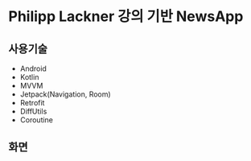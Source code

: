 
# Philipp Lackner 강의 기반 NewsApp

## 사용기술
  - Android
  - Kotlin
  - MVVM
  - Jetpack(Navigation, Room)
  - Retrofit
  - DiffUtils
  - Coroutine

## 화면

